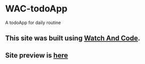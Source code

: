 # WAC-todoApp
A todoApp for daily routine

## This site was built using [Watch And Code](https://watchandcode.com/).

## Site preview is [here](https://hash64.github.io/WAC-todoApp/)
